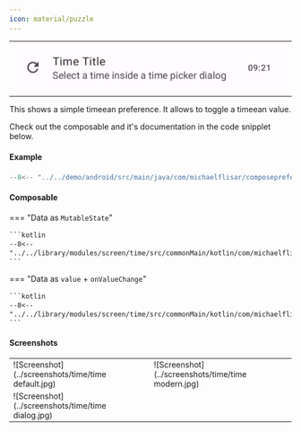 ```yaml
---
icon: material/puzzle
---
```


|                                                  |
|--------------------------------------------------|
| ![Screenshot](../screenshots/previews/time1.jpg) | 

This shows a simple timeean preference. It allows to toggle a timeean value.

Check out the composable and it's documentation in the code snipplet below.

#### Example

```kotlin
--8<-- "../../demo/android/src/main/java/com/michaelflisar/composepreferences/demo/demos/PrefScreenDemo.kt:demo-time"
```

#### Composable

=== "Data as `MutableState`"

    ```kotlin
    --8<-- "../../library/modules/screen/time/src/commonMain/kotlin/com/michaelflisar/composepreferences/screen/time/PreferenceTime.kt:constructor"
    ```

=== "Data as `value` + `onValueChange`"

    ```kotlin
    --8<-- "../../library/modules/screen/time/src/commonMain/kotlin/com/michaelflisar/composepreferences/screen/time/PreferenceTime.kt:constructor2"
    ```

#### Screenshots

|                                                     |                                                   |
|-----------------------------------------------------|---------------------------------------------------|
| ![Screenshot](../screenshots/time/time default.jpg) | ![Screenshot](../screenshots/time/time modern.jpg) |
| ![Screenshot](../screenshots/time/time dialog.jpg)  | |